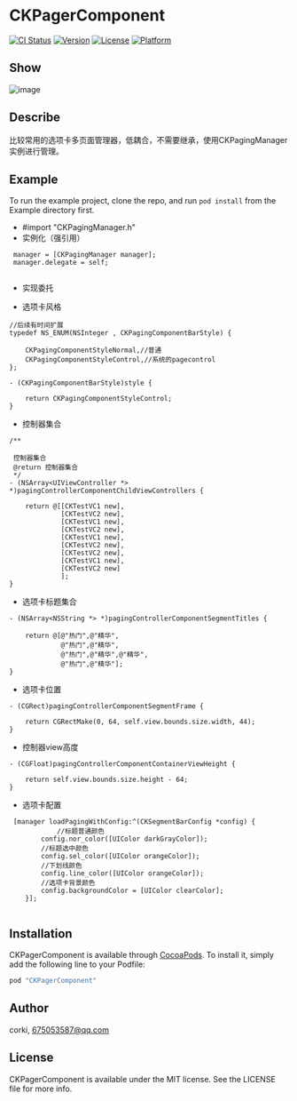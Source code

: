 # CKPagerComponent

[![CI Status](http://img.shields.io/travis/corkiios/CKPagerComponent.svg?style=flat)](https://travis-ci.org/corkiios/CKPagerComponent)
[![Version](https://img.shields.io/cocoapods/v/CKPagerComponent.svg?style=flat)](http://cocoapods.org/pods/CKPagerComponent)
[![License](https://img.shields.io/cocoapods/l/CKPagerComponent.svg?style=flat)](http://cocoapods.org/pods/CKPagerComponent)
[![Platform](https://img.shields.io/cocoapods/p/CKPagerComponent.svg?style=flat)](http://cocoapods.org/pods/CKPagerComponent)

## Show
![image](https://github.com/corkiios/CorkiiOS/CKPagerComponent/page.gif)

## Describe
比较常用的选项卡多页面管理器，低耦合，不需要继承，使用CKPagingManager实例进行管理。
## Example

To run the example project, clone the repo, and run `pod install` from the Example directory first.

* #import "CKPagingManager.h"
* 实例化（强引用）

```
 manager = [CKPagingManager manager];
 manager.delegate = self;
    
```

* 实现委托<IPagingManager>

* 选项卡风格



```
//后续有时间扩展
typedef NS_ENUM(NSInteger , CKPagingComponentBarStyle) {
    
    CKPagingComponentStyleNormal,//普通
    CKPagingComponentStyleControl,//系统的pagecontrol
};

- (CKPagingComponentBarStyle)style {
    
    return CKPagingComponentStyleControl;
}

```
* 控制器集合


```
/**
 
 控制器集合
 @return 控制器集合
 */
- (NSArray<UIViewController *> *)pagingControllerComponentChildViewControllers {
    
    return @[[CKTestVC1 new],
             [CKTestVC2 new],
             [CKTestVC1 new],
             [CKTestVC2 new],
             [CKTestVC1 new],
             [CKTestVC2 new],
             [CKTestVC2 new],
             [CKTestVC1 new],
             [CKTestVC2 new]
             ];
}

```
* 选项卡标题集合


```
- (NSArray<NSString *> *)pagingControllerComponentSegmentTitles {
    
    return @[@"热门",@"精华",
             @"热门",@"精华",
             @"热门",@"精华",@"精华",
             @"热门",@"精华"];
}
```
* 选项卡位置


```
- (CGRect)pagingControllerComponentSegmentFrame {
    
    return CGRectMake(0, 64, self.view.bounds.size.width, 44);
}
```
* 控制器view高度


```
- (CGFloat)pagingControllerComponentContainerViewHeight {
    
    return self.view.bounds.size.height - 64;
}

```

* 选项卡配置


```
 [manager loadPagingWithConfig:^(CKSegmentBarConfig *config) {
			//标题普通颜色
        config.nor_color([UIColor darkGrayColor]);
        //标题选中颜色
        config.sel_color([UIColor orangeColor]);
        //下划线颜色
        config.line_color([UIColor orangeColor]);
        //选项卡背景颜色
        config.backgroundColor = [UIColor clearColor];
    }];
    
```
## Installation

CKPagerComponent is available through [CocoaPods](http://cocoapods.org). To install
it, simply add the following line to your Podfile:

```ruby
pod "CKPagerComponent"
```

## Author

corki, 675053587@qq.com

## License

CKPagerComponent is available under the MIT license. See the LICENSE file for more info.


